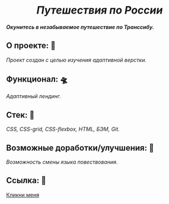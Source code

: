 <h1 align=center><i>Путешествия по России</i></h1>

#### _Окунитесь в незабываемое путешествие по Транссибу._

## О проекте: :thought_balloon:

_Проект создан с целью изучения адаптивной верстки._

## Функционал: :flying_saucer:

_Адаптивный лендинг._

## Стек: :wrench:

_CSS, CSS-grid, CSS-flexbox, HTML, БЭМ, Git._

## Возможные доработки/улучшения: :construction:

_Возможность смены языка повествования._

## Ссылка: :eyes:

[Кликни меня](https://guzzlerx.github.io/russian-travel/)
